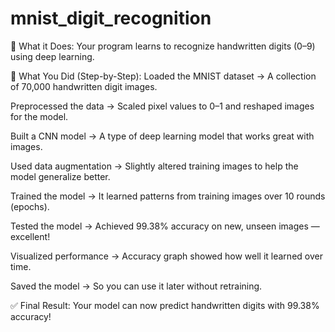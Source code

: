 # mnist_digit_recognition

🧠 What it Does:
Your program learns to recognize handwritten digits (0–9) using deep learning.

🔧 What You Did (Step-by-Step):
Loaded the MNIST dataset
→ A collection of 70,000 handwritten digit images.

Preprocessed the data
→ Scaled pixel values to 0–1 and reshaped images for the model.

Built a CNN model
→ A type of deep learning model that works great with images.

Used data augmentation
→ Slightly altered training images to help the model generalize better.

Trained the model
→ It learned patterns from training images over 10 rounds (epochs).

Tested the model
→ Achieved 99.38% accuracy on new, unseen images — excellent!

Visualized performance
→ Accuracy graph showed how well it learned over time.

Saved the model
→ So you can use it later without retraining.

✅ Final Result:
Your model can now predict handwritten digits with 99.38% accuracy!
